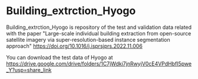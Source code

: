 # Building_extrction_Hyogo

Building_extrction_Hyogo is repository of the test and validation data related with the paper "Large-scale individual building extraction from open-source satellite imagery via super-resolution-based instance segmentation approach"
https://doi.org/10.1016/j.isprsjprs.2022.11.006

You can download the test data of Hyogo at
https://drive.google.com/drive/folders/1C7jWdki7jnRwyjV0cE4VPdHbfI5pwe_Y?usp=share_link




